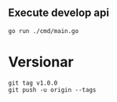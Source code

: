 ## Execute develop api

```
go run ./cmd/main.go

```

# Versionar

```
git tag v1.0.0
git push -u origin --tags
```
